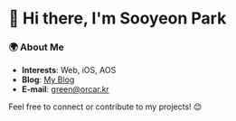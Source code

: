 # 👋 Hi there, I'm Sooyeon Park

### 🌍 About Me
- **Interests**: Web, iOS, AOS
- **Blog**: [My Blog](https://velog.io/@lilac_syy)
- **E-mail**: green@orcar.kr

Feel free to connect or contribute to my projects! 😊

